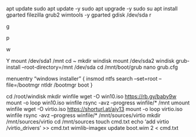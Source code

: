 apt update
sudo apt update -y
sudo apt upgrade -y
sudo su
apt install gparted filezilla grub2 wimtools -y
gparted
gdisk /dev/sda
r

g

p

w

Y
mount /dev/sda1 /mnt
cd ~
mkdir windisk
mount /dev/sda2 windisk
grub-install –root-directory=/mnt /dev/sda
cd /mnt/boot/grub
nano grub.cfg

menuentry “windows installer” {
insmod ntfs
search –set=root –file=/bootmgr
ntldr /bootmgr
boot
}

cd /root/windisk
mkdir winfile
wget -O win10.iso https://rb.gy/baby9w
mount -o loop win10.iso winfile
rsync -avz –progress winfile/* /mnt
umount winfile
wget -O virtio.iso https://shorturl.at/aiy13
mount -o loop virtio.iso winfile
rsync -avz –progress winfile/* /mnt/sources/virtio
mkdir /mnt/sources/virtio
cd /mnt/sources
touch cmd.txt
echo ‘add virtio /virtio_drivers’ >> cmd.txt
wimlib-imagex update boot.wim 2 < cmd.txt
